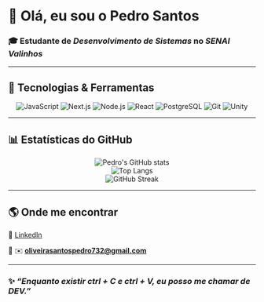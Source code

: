 # 👋 Olá, eu sou o Pedro Santos  

### 🎓 Estudante de *Desenvolvimento de Sistemas* no *SENAI Valinhos*  

---

## 🚀 Tecnologias & Ferramentas  

<div align="center">

![JavaScript](https://img.shields.io/badge/-JavaScript-F7DF1E?logo=javascript&logoColor=000&style=for-the-badge)
![Next.js](https://img.shields.io/badge/-Next.js-000000?logo=next.js&logoColor=fff&style=for-the-badge)
![Node.js](https://img.shields.io/badge/-Node.js-339933?logo=node.js&logoColor=fff&style=for-the-badge)
![React](https://img.shields.io/badge/-React-61DAFB?logo=react&logoColor=000&style=for-the-badge)
![PostgreSQL](https://img.shields.io/badge/-PostgreSQL-336791?logo=postgresql&logoColor=fff&style=for-the-badge)
![Git](https://img.shields.io/badge/-Git-F05032?logo=git&logoColor=fff&style=for-the-badge)
![Unity](https://img.shields.io/badge/-Unity-000000?logo=unity&logoColor=fff&style=for-the-badge)

</div>

---

## 📊 Estatísticas do GitHub  

<div align="center">

![Pedro's GitHub stats](https://github-readme-stats.vercel.app/api?username=pedro-ols&show_icons=true&theme=tokyonight&count_private=true)  
![Top Langs](https://github-readme-stats.vercel.app/api/top-langs/?username=pedro-ols&layout=compact&theme=tokyonight)  
![GitHub Streak](https://streak-stats.demolab.com?user=pedro-ols&theme=tokyonight&hide_border=false)  

</div>

---

<!-- ## 📂 Projetos em Destaque  

🔹 [**Projeto Full Stack**](https://github.com/pedro-ols/SEU-REPO) — Aplicação completa com frontend e backend  
🔹 [**API REST em Node.js**](https://github.com/pedro-ols/SEU-REPO) — API robusta com autenticação JWT e PostgreSQL  
🔹 [**Portfólio Pessoal**](https://github.com/pedro-ols/SEU-REPO) — Site moderno feito em React/Next.js  

--- -->

## 🌎 Onde me encontrar  

📌 [LinkedIn](https://www.linkedin.com/in/www.linkedin.com/in/pedro-santos-52a5a02b1)  
<!-- 📌 [Portfólio](https://SEU-SITE.com)   -->
📌 ✉️ **oliveirasantospedro732@gmail.com**

---

### ✨ _“Enquanto existir *ctrl + C* e *ctrl + V*, eu posso me chamar de DEV.”_  